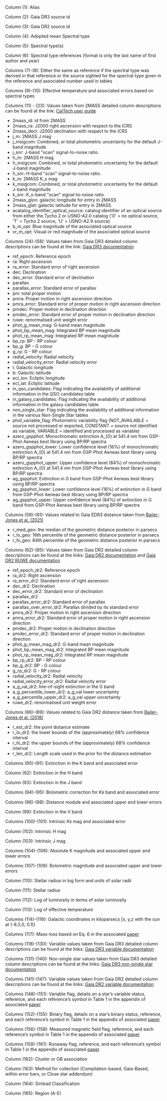 Column (1): Alias 

Column (2): Gaia DR3 source id

Column (3): Gaia DR2 source id

Column (4): Adopted mean Spectral type

Column (5): Spectral type(s)

Column (6): Spectral type references (format is only the last name of first author and year)

Columns (7)-(8): Either the same as reference if the spectral type was derived in that reference or the source sighted for the spectral type given in the reference and associated number used in tables

Columns (9)-(10): Effective temperature and associated errors based on spectral types

Columns (11) - (23): Values taken from 2MASS detailed column descriptions can be found at the link: [CalTech user guide](https://www.ipac.caltech.edu/2mass/releases/allsky/doc/sec2_2a.html)
  -  2mass_id: id from 2MASS
  -  2mass_ra: J2000 right ascension with respect to the ICRS
  -  2mass_decl: J2000 declination with respect to the ICRS 
  -  j_m: 2MASS J mag
  -  j_msigcom: Combined, or total photometric uncertainty for the default J-band magnitude
  -  j_snr: J-band "scan" signal-to-noise ratio.
  -  h_m: 2MASS H mag
  -  h_msigcom: Combined, or total photometric uncertainty for the default J-band magnitude
  -  h_snr: H-band "scan" signal-to-noise ratio.
  -  k_m: 2MASS K_s mag
  -  k_msigcom: Combined, or total photometric uncertainty for the default J-band magnitude
  -  k_snr: K_s-band "scan" signal-to-noise ratio.
  -  2mass_glon: galactic longitude for entry in 2MASS
  -  2mass_glat: galactic latitude for entry in 2MASS
  -  acatalog_identifier_optical_source: catalog identifier of an optical source from either the Tycho 2 or USNO-A2.0 catalog ('0' = no optical source, 'T' = Tycho 2 source, 'U' = USNO-A2.9 source)
  -  b_m_opt: Blue magnitude of the associated optical source
  -  vr_m_opt: Visual or red magnitude of the associated optical source

Columns (24)-(58): Values taken from Gaia DR3 detailed column descriptions can be found at the link: [Gaia DR3 documentation](https://gea.esac.esa.int/archive/documentation/GDR3/Gaia_archive/chap_datamodel/sec_dm_main_source_catalogue/ssec_dm_gaia_source.html)
 - ref_epoch: Reference epoch
 - ra: Right ascension
 - ra_error: Standard error of right ascension
 - dec: Declination
 - dec_error: Standard error of declination
 - parallax
 - parallax_error: Standard error of parallax
 - pm: total proper motion
 - pmra: Proper motion in right ascension direction
 - pmra_error: Standard error of proper motion in right ascension direction
 - pmdec: Proper motion in declination direction
 - pmdec_error: Standard error of proper motion in declination direction
 - ruwe: renormalised unit weight error
 - phot_g_mean_mag: G-band mean magnitude
 - phot_bp_mean_mag: Integrated BP mean magnitude
 - phot_rp_mean_mag: Integrated RP mean magnitude
 - bp_rp: BP - RP colour
 - bp_g: BP - G colour
 - g_rp: G - RP colour
 - radial_velocity: Radial velocity
 - radial_velocity_error: Radial velocity error
 - l: Galactic longitude
 - b: Galactic latitude
 - ecl_lon: Ecliptic longitude
 - ecl_lat: Ecliptic latitude
 - in_qso_candidates: Flag indicating the availability of additional information in the QSO candidates table
 - in_galaxy_candidates: Flag indicating the availability of additional information in the galaxy candidates table
 - non_single_star: Flag indicating the availability of additional information in the various Non-Single Star tables
 - phot_variable_flag: Photometric variability flag (NOT_AVAILABLE = source not processed or exported, CONSTANT = source not identified as variable, VARIABLE = identified and processed as variable)
 - azero_gspphot: Monochromatic extinction A_{0} at 541.4 nm from GSP-Phot Aeneas best library using BP/RP spectra
 - azero_gspphot_lower: Lower confidence level (16%) of monochromatic extinction A_{0} at 541.4 nm from GSP-Phot Aeneas best library using BP/RP spectra
 - azero_gspphot_upper: Upper confidence level (84%) of monochromatic extinction A_{0} at 541.4 nm from GSP-Phot Aeneas best library using BP/RP spectra
 - ag_gspphot: Extinction in G band from GSP-Phot Aeneas best library using BP/RP spectra
 - ag_gspphot_lower: Lower confidence level (16%) of extinction in G band from GSP-Phot Aeneas best library using BP/RP spectra 
 - ag_gspphot_upper: Upper confidence level (84%) of extinction in G band from GSP-Phot Aeneas best library using BP/RP spectra


Columns (59)-(61): Values related to Gaia EDR3 distance taken from [Bailer-Jones et al. (2021)](https://ui.adsabs.harvard.edu/abs/2021AJ....161..147B)
 - r_med_geo: the median of the geometric distance posterior in parsecs
 - r_lo_geo: 16th percentile of the geometric distance posterior in parsecs
 - r_hi_geo: 84th percentile of the geometric distance posterior in parsecs
 
Columns (62)-(85): Values taken from Gaia DR2 detailed column descriptions can be found at the links: 
[Gaia DR2 documentation](https://gea.esac.esa.int/archive/documentation/GDR2/Gaia_archive/chap_datamodel/sec_dm_main_tables/ssec_dm_gaia_source.html)
and [Gaia DR2 RUWE documentation](https://gea.esac.esa.int/archive/documentation/GDR2/Gaia_archive/chap_datamodel/sec_dm_main_tables/ssec_dm_ruwe.html)
 - ref_epoch_dr2: Reference epoch
 - ra_dr2: Right ascension
 - ra_error_dr2: Standard error of right ascension
 - dec_dr2: Declination
 - dec_error_dr2: Standard error of declination
 - parallax_dr2
 - parallax_error_dr2: Standard error of parallax
 - parallax_over_error_dr2: Parallax divided by its standard error
 - pmra_dr2: Proper motion in right ascension direction
 - pmra_error_dr2: Standard error of proper motion in right ascension direction
 - pmdec_dr2: Proper motion in declination direction
 - pmdec_error_dr2: Standard error of proper motion in declination direction
 - phot_g_mean_mag_dr2: G-band mean magnitude
 - phot_bp_mean_mag_dr2: Integrated BP mean magnitude
 - phot_rp_mean_mag_dr2: Integrated RP mean magnitude
 - bp_rp_dr2: BP - RP colour
 - bp_g_dr2: BP - G colour
 - g_rp_dr2: G - RP colour
 - radial_velocity_dr2: Radial velocity
 - radial_velocity_error_dr2: Radial velocity error
 - a_g_val_dr2: line-of-sight extinction in the G band
 - a_g_percentile_lower_dr2: a_g_val lower uncertainty
 - a_g_percentile_upper_dr2: a_g_val upper uncertainty
 - ruwe_dr2: renormalised unit weight error

Columns (86)-(89): Values related to Gaia DR2 distance taken from [Bailer-Jones et al. (2018)](http://dx.doi.org/10.3847/1538-3881/aacb21)
 - r_est_dr2: the point distance estimate
 - r_lo_dr2: the lower bounds of the (approximately) 68% confidence interval
 - r_hi_dr2: the upper bounds of the (approximately) 68% confidence interval
 - r_len_dr2: Length scale used in the prior for the distance estimation



Columns (90)-(91): Extinction in the K band and associated error

Column (92): Extinction in the H band

Column (93): Extinction in the J band

Columns (94)-(95): Bolometric correction for 𝐾𝑠 band and associated error

Columns (96)-(98): Distance module and associated upper and lower errors

Column (99): Extinction in the V band

Columns (100)-(101): Intrinsic 𝐾𝑠 mag and associated error

Column (102): Intrinsic H mag

Column (103): Intrinsic J mag

Columns (104)-(106): Absolute K magnitude and associated upper and lower errors

Columns (107)-(109): Bolometric magnitude and associated upper and lower errors

Column (110): Stellar radius in log form and units of solar radii

Column (111): Stellar radius

Column (112): Log of luminosity in terms of solar luminosity

Column (113): Log of effective temperature

Columns (114)-(116): Galactic coordinates in kiloparsecs [x, y,z with the sun at (-8.2,0, 0.1)]

Columns (117): Mass-loss based on Eq. 6 in the associated [paper](http://arxiv.org/abs/2307.08785)

Columns (118)-(130): Variable values taken from Gaia DR3 detailed column descriptions can be found at the links:
[Gaia DR3 variable documentation](https://gea.esac.esa.int/archive/documentation/GDR3/Gaia_archive/chap_datamodel/sec_dm_variability_tables/)

Columns (131)-(140): Non-single star values taken from Gaia DR3 detailed column descriptions can be found at the links: 
[Gaia DR3 non-single star documentation](https://gea.esac.esa.int/archive/documentation/GDR3/Gaia_archive/chap_datamodel/sec_dm_non--single_stars_tables/ssec_dm_nss_two_body_orbit.html)

Columns (141)-(147): Variable values taken from Gaia DR2 detailed column descriptions can be found at the links: 
[Gaia DR2 variable documentation](https://gea.esac.esa.int/archive/documentation/GDR2/Gaia_archive/chap_datamodel/sec_dm_variability_tables/)

Columns (148)-(151): Variable flag, details on a star’s variable status, reference, and each reference’s symbol in Table 1 in the appendix of associated [paper](http://arxiv.org/abs/2307.08785)

Columns (152)-(155): Binary flag, details on a star’s binary status, reference, and each reference’s symbol in Table 1 in the appendix of associated [paper](http://arxiv.org/abs/2307.08785)

Columns (156)-(158): Measured magnetic field flag, reference, and each reference’s symbol in Table 1 in the appendix of associated [paper](http://arxiv.org/abs/2307.08785)

Columns (159)-(161): Runaway flag, reference, and each reference’s symbol in Table 1 in the appendix of associated [paper](http://arxiv.org/abs/2307.08785)

Column (162): Cluster or OB association

Column (163): Method for collection (Compilation-based, Gaia-Based, within error bars, or Close star addendum)

Column (164): Simbad Classification

Column (165): Region (A-E)




<!--  ref_epoch,
ra,
ra_error,
dec,
dec_error,
parallax,
parallax_error,
parallax_over_error,
pmra,
pmra_error,
pmdec,
pmdec_error,
ra_dec_corr,
phot_g_mean_mag,
phot_bp_mean_mag,
phot_rp_mean_mag,
phot_proc_mode,
bp_rp,
bp_g,
g_rp,
radial_velocity,
radial_velocity_error,
l,b,ecl_lon,ecl_lat,
priam_flags,
a_g_val,
a_g_percentile_lower,
a_g_percentile_upper,
source_id,
ruwe,
r_est : geometric distance in parsecs
r_lo,
r_hi,
r_len,
result_flag,
modality_flag,
angular_distance : angular distance from gaia source to 2MASS match

BELOW VALUES WERE CALCULATED 
Teff : effective temperature based on spectral types
Teff_error: error on effective temperatures
External_parallax_error,
relative_error,
r_kpc : r_est in kpc
A_Ks : extinction in the K band
A_Ks_sig : uncertainty of K band extinction
A_H : extinction in the H band
A_J : extinction in the J band
BCKs : bolometric correction
BCKs_sig
DM : distance module calculated
DM_sig+
DM_sig-
A_V : extinction in the V band
Ks_0 : intrinsic Ks mag
Ks_0_sig : error on intrinsic K mag
H_0 : intrinsic H mag
J_0 : intrinsic J mag
MKs : absolute K magnitude
MKs_sig+,
MKs_sig-,
Mbol : bolometric magnitude 
Mbol_sig+ 
Mbol_sig- 
log(R/R.)
R*
log(L/L.) : log luminosity in terms of solar luminosity
log_Teff: log effective temperature 
Ks_0-DM
1/parallax : distance derived from parallax 
Mg: absolute G mag
x_kpc: 
y_kpc,
z_kpc,
Method,
Mbol_min,
Alias : main name use for object defined by Simbad
Simbad Classification,
1/(parallax-parallax_0) -->
